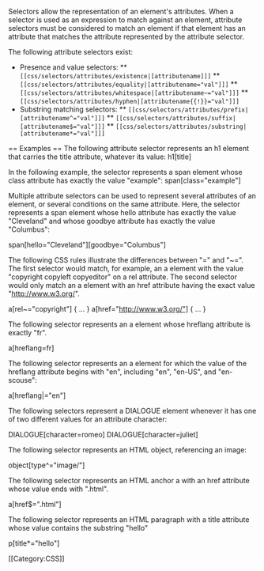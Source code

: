 Selectors allow the representation of an element's attributes. When a selector is used as an expression to match against an element, attribute selectors must be considered to match an element if that element has an attribute that matches the attribute represented by the attribute selector.

The following attribute selectors exist:
* Presence and value selectors:
** <code>[[css/selectors/attributes/existence|[attributename]]]</code>
** <code>[[css/selectors/attributes/equality|[attributename="val"]]]</code>
** <code>[[css/selectors/attributes/whitespace|[attributename~="val"]]]</code>
** <code>[[css/selectors/attributes/hyphen|[attributename{{!}}="val"]]]</code>
* Substring matching selectors:
** <code>[[css/selectors/attributes/prefix|[attributename^="val"]]]</code>
** <code>[[css/selectors/attributes/suffix|[attributename$="val"]]]</code>
** <code>[[css/selectors/attributes/substring|[attributename*="val"]]]</code>

== Examples ==
The following attribute selector represents an h1 element that carries the title attribute, whatever its value:
<syntaxhighlight lang="css">h1[title]</syntaxhighlight>

In the following example, the selector represents a span element whose class attribute has exactly the value "example":
<syntaxhighlight lang="css">span[class="example"]</syntaxhighlight>

Multiple attribute selectors can be used to represent several attributes of an element, or several conditions on the same attribute. Here, the selector represents a span element whose hello attribute has exactly the value "Cleveland" and whose goodbye attribute has exactly the value "Columbus":

<syntaxhighlight lang="css">span[hello="Cleveland"][goodbye="Columbus"]</syntaxhighlight>

The following CSS rules illustrate the differences between "=" and "~=". The first selector would match, for example, an a element with the value "copyright copyleft copyeditor" on a rel attribute. The second selector would only match an a element with an href attribute having the exact value "http://www.w3.org/".

<syntaxhighlight lang="css">a[rel~="copyright"] { ... }
a[href="http://www.w3.org/"] { ... }</syntaxhighlight>

The following selector represents an a element whose hreflang attribute is exactly "fr".

<syntaxhighlight lang="css">a[hreflang=fr]</syntaxhighlight>

The following selector represents an a element for which the value of the hreflang attribute begins with "en", including "en", "en-US", and "en-scouse":

<syntaxhighlight lang="css">a[hreflang|="en"]</syntaxhighlight>

The following selectors represent a DIALOGUE element whenever it has one of two different values for an attribute character:

<syntaxhighlight lang="css">DIALOGUE[character=romeo]
DIALOGUE[character=juliet]</syntaxhighlight>

The following selector represents an HTML object, referencing an image:

<syntaxhighlight lang="css">object[type^="image/"]</syntaxhighlight>

The following selector represents an HTML anchor a with an href attribute whose value ends with ".html".

<syntaxhighlight lang="css">a[href$=".html"]</syntaxhighlight>

The following selector represents an HTML paragraph with a title attribute whose value contains the substring "hello"

<syntaxhighlight lang="css">p[title*="hello"]</syntaxhighlight>

[[Category:CSS]]